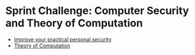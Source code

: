 # Sprint Challenge: Computer Security and Theory of Computation 

* [Improve your practical personal security](security/)
* [Theory of Computation](theory/)